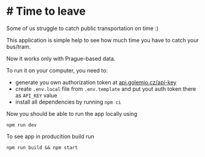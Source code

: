 # # Time to leave

Some of us struggle to catch public transportation on time :)

This application is simple help to see how much time you have to catch your bus/tram.

Now it works only with Prague-based data.

To run it on your computer, you need to:

- generate you own authorization token at [api.golemio.cz/api-key](https://api.golemio.cz/api-keys)
- create `.env.local` file from `.env.template` and put yout auth token there as `API_KEY` value
- install all dependencies by running `npm ci`

Now you should be able to run the app locally using

`npm run dev`

To see app in producition build run

`npm run build && npm start`
